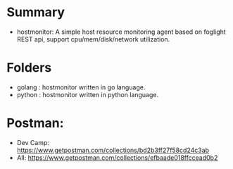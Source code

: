 # Summary
- hostmonitor: A simple host resource monitoring agent based on foglight REST api, support cpu/mem/disk/network utilization.
# Folders
- golang : hostmonitor written in go language.
- python : hostmonitor written in python language.

# Postman:
- Dev Camp: https://www.getpostman.com/collections/bd2b3ff27f58cd24c3ab
- All: https://www.getpostman.com/collections/efbaade018ffccead0b2